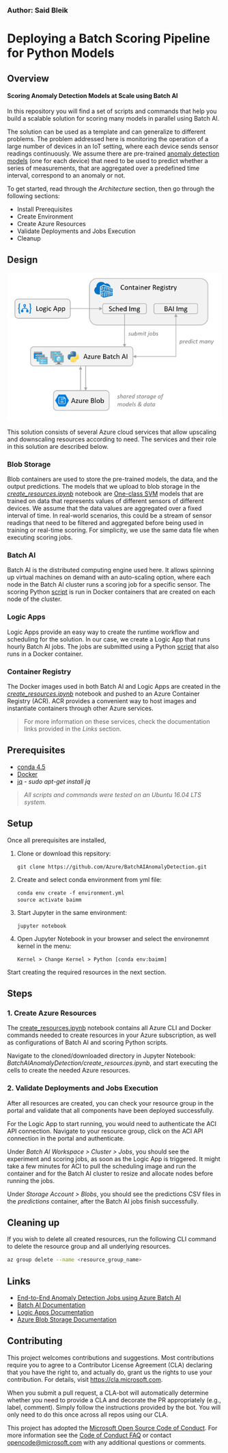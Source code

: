 ### Author: Said Bleik

# Deploying a Batch Scoring Pipeline for Python Models

## Overview
#### Scoring Anomaly Detection Models at Scale using Batch AI
In this repository you will find a set of scripts and commands that help you build a scalable solution for scoring many models in parallel using Batch AI.

The solution can be used as a template and can generalize to different problems. The problem addressed here is monitoring the operation of a large number of devices in an IoT setting, where each device sends sensor readings continuously. We assume there are pre-trained [anomaly detection models](http://scikit-learn.org/stable/modules/outlier_detection.html#outlier-detection) (one for each device) that need to be used to predict whether a series of measurements, that are aggregated over a predefined time interval, correspond to an anomaly or not.

To get started, read through the *Architecture* section, then go through the following sections:
    
* Install Prerequisites
* Create Environment
* Create Azure Resources
* Validate Deployments and Jobs Execution
* Cleanup

## Design
![System Architecture](./architecture.PNG)

This solution consists of several Azure cloud services that allow upscaling and downscaling resources according to need. The services and their role in this solution are described below.

### Blob Storage
Blob containers are used to store the pre-trained models, the data, and the output predictions. The models that we upload to blob storage in the [*create_resources.ipynb*](create_resources.ipynb) notebook are [One-class SVM](http://scikit-learn.org/stable/modules/generated/sklearn.svm.OneClassSVM.html) models that are trained on data that represents values of different sensors of different devices. We assume that the data values are aggregated over a fixed interval of time. In real-world scenarios, this could be a stream of sensor readings that need to be filtered and aggregated before being used in training or real-time scoring. For simplicity, we use the same data file when executing scoring jobs.

### Batch AI
Batch AI is the distributed computing engine used here. It allows spinning up virtual machines on demand with an auto-scaling option, where each node in the Batch AI cluster runs a scoring job for a specific sensor. The scoring Python [script](batchai/predict.py) is run in Docker containers that are created on each node of the cluster.

### Logic Apps
Logic Apps provide an easy way to create the runtime workflow and scheduling for the solution. In our case, we create a Logic App that runs hourly Batch AI jobs. The jobs are submitted using a Python [script](sched/submit_jobs.py) that also runs in a Docker container.

### Container Registry
The Docker images used in both Batch AI and Logic Apps are created in the [*create_resources.ipynb*](create_resources.ipynb) notebook and pushed to an Azure Container Registry (ACR). ACR provides a convenient way to host images and instantiate containers through other Azure services.


> For more information on these services, check the documentation links provided in the *Links* section. 

## Prerequisites
- [conda 4.5](https://conda.io/docs/user-guide/install/index.html)
- [Docker](https://www.docker.com/)
- [jq](https://stedolan.github.io/jq/) - *sudo apt-get install jq*


> *All scripts and commands were tested on an Ubuntu 16.04 LTS system.*

## Setup
Once all prerequisites are installed,
1. Clone or download this repsitory:

    ```
    git clone https://github.com/Azure/BatchAIAnomalyDetection.git
    ```

2. Create and select conda environment from yml file:
        
    ``` 
    conda env create -f environment.yml
    source activate baimm    
    ```
3. Start Jupyter in the same environment:
    
    ```
    jupyter notebook
    ```
4. Open Jupyter Notebook in your browser and select the environemnt kernel in the menu: 

    ```
    Kernel > Change Kernel > Python [conda env:baimm]
    ```

Start creating the required resources in the next section.

## Steps
### 1. Create Azure Resources
The [create_resources.ipynb](create_resources.ipynb) notebook contains all Azure CLI and Docker commands needed to create resources in your Azure subscription, as well as configurations of Batch AI and scoring Python scripts. 

Navigate to the cloned/downloaded directory in Jupyter Notebook: *BatchAIAnomalyDetection/create_resources.ipynb*, and start executing the cells to create the needed Azure resources.



### 2. Validate Deployments and Jobs Execution 
After all resources are created, you can check your resource group in the portal and validate that all components have been deployed successfully. 

For the Logic App to start running, you would need to authenticate the ACI API connection. Navigate to your resource group, click on the ACI API connection in the portal and authenticate.

Under *Batch AI Workspace > Cluster > Jobs*, you should see the experiment and scoring jobs, as soon as the Logic App is triggered. It might take a few minutes for ACI to pull the scheduling image and run the container and for the Batch AI cluster to resize and allocate nodes before running the jobs.

Under *Storage Account > Blobs*, you should see the predictions CSV files in the *predictions* container, after the Batch AI jobs finish successfully.


## Cleaning up
If you wish to delete all created resources, run the following CLI command to delete the resource group and all underlying resources.

```sh
az group delete --name <resource_group_name>
```

## Links
- [End-to-End Anomaly Detection Jobs using Azure Batch AI](https://github.com/saidbleik/batchai_mm_ad)
- [Batch AI Documentation](https://docs.microsoft.com/en-us/azure/batch-ai/)
- [Logic Apps Documentation](https://docs.microsoft.com/en-us/azure/logic-apps/)
- [Azure Blob Storage Documentation](https://docs.microsoft.com/en-us/azure/storage/blobs/storage-blobs-introduction)

## Contributing
This project welcomes contributions and suggestions.  Most contributions require you to agree to a
Contributor License Agreement (CLA) declaring that you have the right to, and actually do, grant us
the rights to use your contribution. For details, visit https://cla.microsoft.com.

When you submit a pull request, a CLA-bot will automatically determine whether you need to provide
a CLA and decorate the PR appropriately (e.g., label, comment). Simply follow the instructions
provided by the bot. You will only need to do this once across all repos using our CLA.

This project has adopted the [Microsoft Open Source Code of Conduct](https://opensource.microsoft.com/codeofconduct/).
For more information see the [Code of Conduct FAQ](https://opensource.microsoft.com/codeofconduct/faq/) or
contact [opencode@microsoft.com](mailto:opencode@microsoft.com) with any additional questions or comments.
